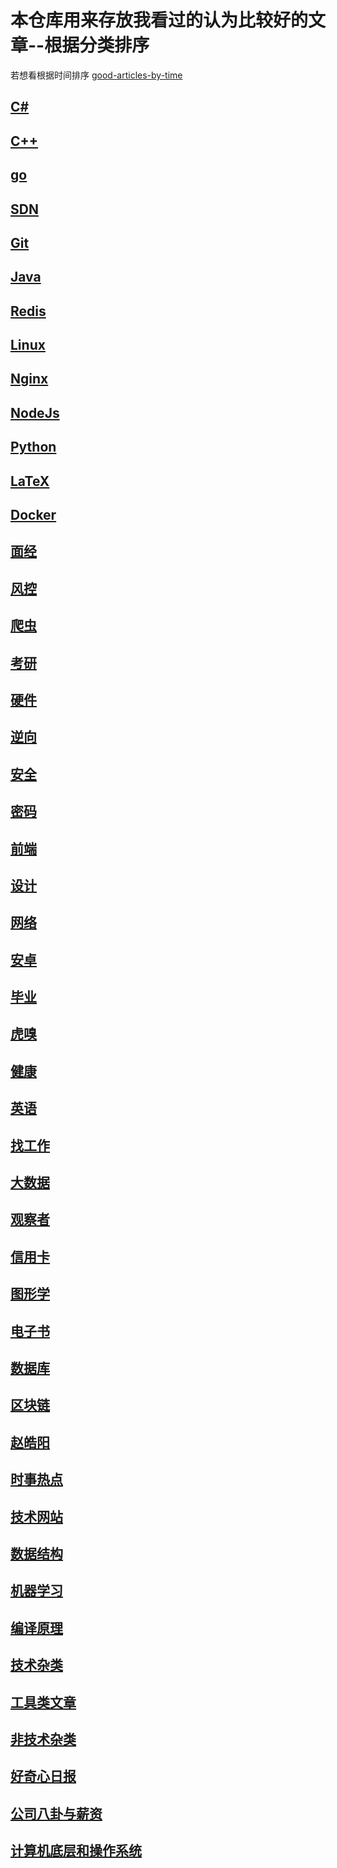# 本仓库用来存放我看过的认为比较好的文章--根据分类排序
若想看根据时间排序 [good-articles-by-time](https://github.com/zhang0peter/good-articles-by-time)



##  [C#](C#.md)


##  [C++](C++)

##  [go](go.md)

##  [SDN](SDN.md)

## [Git](Git.md)

##  [Java](Java.md)

##  [Redis](Redis.md)

##  [Linux](Linux.md)


##  [Nginx](Nginx.md)


##  [NodeJs](NodeJs.md)


##  [Python](Python.md)


##  [LaTeX](LaTeX.md)


##  [Docker](Docker.md)

## [面经](面经.md)

## [风控](风控.md)

##  [爬虫](爬虫.md)

##  [考研](考研.md)

##  [硬件](硬件.md)


##  [逆向](逆向.md)


##  [安全](安全.md)


##  [密码](密码.md)


##  [前端](前端.md)

##  [设计](设计.md)


##  [网络](网络.md)


##  [安卓](安卓.md)


##  [毕业](毕业.md)


##  [虎嗅](虎嗅.md)


##  [健康](健康.md)


##  [英语](英语.md)



##  [找工作](找工作.md)

##  [大数据](大数据.md)

##  [观察者](观察者.md)
##  [信用卡](信用卡.md)

##  [图形学](图形学.md)


##  [电子书](电子书.md)


##  [数据库](数据库.md)


##  [区块链](区块链.md)


##  [赵皓阳](赵皓阳.md)


##  [时事热点](时事热点.md)

##  [技术网站](技术网站.md)

##  [数据结构](数据结构.md)


##  [机器学习](机器学习.md)

##  [编译原理](编译原理.md)


##  [技术杂类](技术杂类.md)

##  [工具类文章](工具类文章.md)

##  [非技术杂类](非技术杂类.md)    


##  [好奇心日报](好奇心日报.md)    

##  [公司八卦与薪资](公司八卦与薪资.md)

##  [计算机底层和操作系统](计算机底层.md) 



